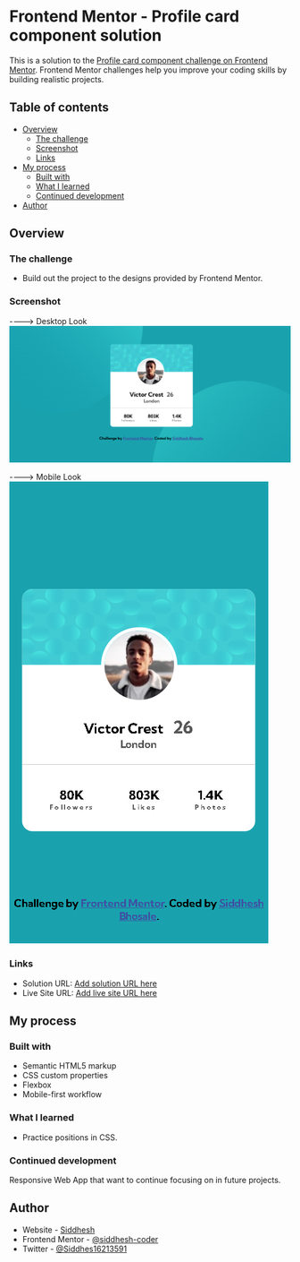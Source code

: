 # Frontend Mentor - Profile card component solution

This is a solution to the [Profile card component challenge on Frontend Mentor](https://www.frontendmentor.io/challenges/profile-card-component-cfArpWshJ). Frontend Mentor challenges help you improve your coding skills by building realistic projects. 

## Table of contents

- [Overview](#overview)
  - [The challenge](#the-challenge)
  - [Screenshot](#screenshot)
  - [Links](#links)
- [My process](#my-process)
  - [Built with](#built-with)
  - [What I learned](#what-i-learned)
  - [Continued development](#continued-development)
- [Author](#author)

## Overview

### The challenge

- Build out the project to the designs provided by Frontend Mentor.

### Screenshot

----> Desktop Look
![](images/Pic-1.png)


----> Mobile Look
![](images/Pic-2.png)

### Links

- Solution URL: [Add solution URL here](https://your-solution-url.com)
- Live Site URL: [Add live site URL here](https://your-live-site-url.com)

## My process

### Built with

- Semantic HTML5 markup
- CSS custom properties
- Flexbox
- Mobile-first workflow

### What I learned

- Practice positions in CSS.

### Continued development

Responsive Web App that want to continue focusing on in future projects. 

## Author

- Website - [Siddhesh](https://siddhesh-coder.github.io/SiddheshsPortfolio.github.io/)
- Frontend Mentor - [@siddhesh-coder](https://www.frontendmentor.io/profile/siddhesh-coder)
- Twitter - [@Siddhes16213591](https://twitter.com/Siddhes16213591)
